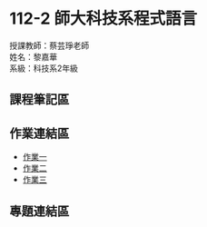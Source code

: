 112-2 師大科技系程式語言 
===
授課教師：蔡芸琤老師  
姓名：黎嘉華  
系級：科技系2年級  
##  課程筆記區  
##  作業連結區  
*  [作業一](https://github.com/l007l/112-2-Programming-Language/blob/main/HW1/World_top1000_companies_in2021and2022.ipynb)
*  [作業二](https://github.com/l007l/112-2-Programming-Language/blob/main/HW2/%E8%B3%87%E6%96%99%E8%A6%96%E8%A6%BA%E5%8C%96.ipynb)
*  [作業三](https://github.com/l007l/112-2-Programming-Language/blob/main/HW3/%E7%B6%B2%E7%B5%A1%E7%88%AC%E8%9F%B2.ipynb)
##  專題連結區
